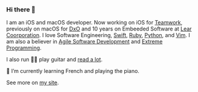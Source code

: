 ### Hi there 👋

I am an iOS and macOS developer. Now working on iOS for [Teamwork](https://teamwork.com), previously on macOS for [DxO](https://www.dxo.com/dxo-photolab/) and 10 years on Embeeded Software at [Lear Coorporation](https://www.lear.com/technology). I love Software Engineering, [Swift](https://swift.org), [Ruby](https://www.ruby-lang.org/en/), [Python](https://www.python.org), and [Vim](https://www.vim.org). I am also a believer in [Agile Software Development](http://agilemanifesto.org) and [Extreme Programming](http://www.extremeprogramming.org/).

I also run 🏃‍♂️ play guitar and [read a lot](http://josealobato.com/bookshelf/).

🌱 I’m currently learning French and playing the piano.

See more on [my site](https://josealobato.com).

<!--
**josealobato/josealobato** is a ✨ _special_ ✨ repository because its `README.md` (this file) appears on your GitHub profile.

Here are some ideas to get you started:

- 🔭 I’m currently working on ...
- 🌱 I’m currently learning ...
- 👯 I’m looking to collaborate on ...
- 🤔 I’m looking for help with ...
- 💬 Ask me about ...
- 📫 How to reach me: ...
- 😄 Pronouns: ...
- ⚡ Fun fact: ...
-->
